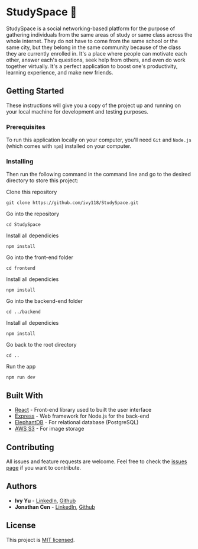 # StudySpace 🧠

StudySpace is a social networking-based platform for the purpose of gathering individuals from the same areas of study or same class across the whole internet. They do not have to come from the same school or the same city, but they belong in the same community because of the class they are currently enrolled in. It's a place where people can motivate each other, answer each's questions, seek help from others, and even do work together virtually. It's a perfect application to boost one's productivity, learning experience, and make new friends.

## Getting Started

These instructions will give you a copy of the project up and running on
your local machine for development and testing purposes. 

### Prerequisites

To run this application locally on your computer, you'll need `Git` and `Node.js` (which comes with `npm`) installed on your computer.

### Installing

 Then run the following command in the command line and go to the desired directory to store this project:

Clone this repository

    git clone https://github.com/ivy118/StudySpace.git

Go into the repository

    cd StudySpace

Install all dependicies

    npm install
    
Go into the front-end folder 

    cd frontend

Install all dependicies

    npm install

Go into the backend-end folder 

    cd ../backend

Install all dependicies

    npm install

Go back to the root directory

    cd ..

Run the app

    npm run dev

## Built With

  - [React](https://reactjs.org/) - Front-end library used to built the user interface
  - [Express](https://expressjs.com/) - Web framework for Node.js for the back-end
  - [ElephantDB](https://www.elephantsql.com/) - For relational database (PostgreSQL)
  - [AWS S3](https://aws.amazon.com/pm/serv-s3/?trk=fecf68c9-3874-4ae2-a7ed-72b6d19c8034&sc_channel=ps&sc_campaign=acquisition&sc_medium=ACQ-P|PS-GO|Brand|Desktop|SU|Storage|S3|US|EN|Text&s_kwcid=AL!4422!3!488982706719!e!!g!!aws%20s3&ef_id=Cj0KCQjw8amWBhCYARIsADqZJoVOoSKV5Zl5Hnes1iBb35FwzHT0iVzz-tfofZEGDMWGsoWcCqLIjb8aAoB3EALw_wcB:G:s&s_kwcid=AL!4422!3!488982706719!e!!g!!aws%20s3) - For image storage

## Contributing

All issues and feature requests are welcome.
Feel free to check the [issues page](https://github.com/ivy118/StudySpace/issues) if you want to contribute.

## Authors

  - **Ivy Yu** - [LinkedIn](https://www.linkedin.com/in/ivyxyu/), [Github](https://github.com/ivy118)
  - **Jonathan Cen** - [LinkedIn](https://www.linkedin.com/in/jonathancen/), [Github](https://github.com/JonathanCen)

## License

This project is [MIT licensed](https://github.com/ivy118/StudySpace/blob/master/License).
